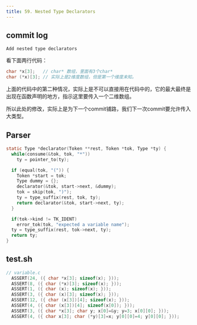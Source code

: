 ```yaml
---
title: 59. Nested Type Declarators
---
```


## commit log

```plaintext
Add nested type declarators
```

看下面两行代码：

```c
char *x[3];   // char* 数组，里面有3个char*
char (*x)[3]; // 实际上是2维度数组，但是第一个维度未知。
```

上面的代码中的第二种情况，实际上是不可以直接用在代码中的，它的最大最终是出现在函数声明的地方，指示这里要传入一个二维数组。

所以此处的修改，实际上是为下一个commit铺路，我们下一次commit要允许传入大类型。

## Parser

```c
static Type *declarator(Token **rest, Token *tok, Type *ty) {
  while(consume(&tok, tok, "*"))
    ty = pointer_to(ty);

  if (equal(tok, "(")) {
    Token *start = tok;
    Type dummy = {};
    declarator(&tok, start->next, &dummy);
    tok = skip(tok, ")");
    ty = type_suffix(rest, tok, ty);
    return declarator(&tok, start->next, ty);
  }

  if(tok->kind != TK_IDENT)
    error_tok(tok, "expected a variable name");
  ty = type_suffix(rest, tok->next, ty);
  return ty;
}
```

## test.sh

```c
// variable.c
  ASSERT(24, ({ char *x[3]; sizeof(x); }));
  ASSERT(8, ({ char (*x)[3]; sizeof(x); }));
  ASSERT(1, ({ char (x); sizeof(x); }));
  ASSERT(3, ({ char (x)[3]; sizeof(x); }));
  ASSERT(12, ({ char (x[3])[4]; sizeof(x); }));
  ASSERT(4, ({ char (x[3])[4]; sizeof(x[0]); }));
  ASSERT(3, ({ char *x[3]; char y; x[0]=&y; y=3; x[0][0]; }));
  ASSERT(4, ({ char x[3]; char (*y)[3]=x; y[0][0]=4; y[0][0]; }));
```
